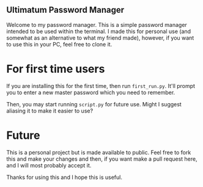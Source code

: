 ## Ultimatum Password Manager

Welcome to my password manager. This is a simple password manager intended to be used within the terminal. I made this for personal use (and somewhat as an alternative to what my friend made), however, if you want to use this in your PC, feel free to clone it. 

# For first time users

If you are installing this for the first time, then run `first_run.py`. It'll prompt you to enter a new master password which you need to remember.

Then, you may start running `script.py` for future use. Might I suggest aliasing it to make it easier to use?

# Future

This is a personal project but is made available to public. Feel free to fork this and make your changes and then, if you want make a pull request here, and I will most probably accept it. 

Thanks for using this and I hope this is useful. 
